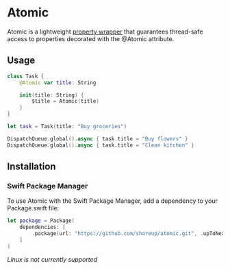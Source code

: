 # Atomic

Atomic is a lightweight [property wrapper](https://nshipster.com/propertywrapper/) that guarantees thread-safe access to properties decorated with the @Atomic attribute.

## Usage

```swift
class Task {
    @Atomic var title: String

    init(title: String) {
        $title = Atomic(title)
    }
}

let task = Task(title: "Buy groceries")

DispatchQueue.global().async { task.title = "Buy flowers" }
DispatchQueue.global().async { task.title = "Clean kitchen" }
```

## Installation

### Swift Package Manager

To use Atomic with the Swift Package Manager, add a dependency to your Package.swift file:

```swift
let package = Package(
    dependencies: [
        .package(url: "https://github.com/shareup/atomic.git", .upToNextMajor(from: "1.0.0"))
    ]
)
```

_Linux is not currently supported_

